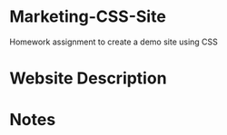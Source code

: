 # Marketing-CSS-Site
Homework assignment to create a demo site using CSS
# Website Description

# Notes
